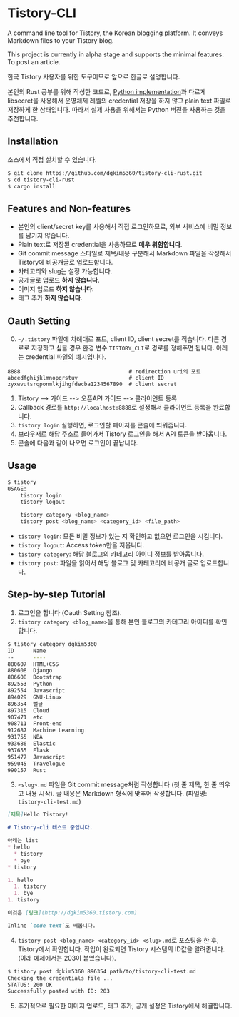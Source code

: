 # Tistory-CLI

A command line tool for Tistory, the Korean blogging platform. It conveys Markdown files to your Tistory blog.

This project is currently in alpha stage and supports the minimal features: To post an article.

한국 Tistory 사용자를 위한 도구이므로 앞으로 한글로 설명합니다.

본인의 Rust 공부를 위해 작성한 코드로, [Python implementation](https://github.com/dgkim5360/tistory-cli-python)과 다르게 libsecret을 사용해서 운영체제 레벨의 credential 저장을 하지 않고 plain text 파일로 저장하게 한 상태입니다. 따라서 실제 사용을 위해서는 Python 버전을 사용하는 것을 추천합니다.

## Installation

소스에서 직접 설치할 수 있습니다.
```sh
$ git clone https://github.com/dgkim5360/tistory-cli-rust.git
$ cd tistory-cli-rust
$ cargo install
```

## Features and Non-features

* 본인의 client/secret key를 사용해서 직접 로그인하므로, 외부 서비스에 비밀 정보를 남기지 않습니다.
* Plain text로 저장된 credential을 사용하므로 __매우 위험합니다__.
* Git commit message 스타일로 제목/내용 구분해서 Markdown 파일을 작성해서 Tistory에 비공개글로 업로드합니다.
* 카테고리와 slug는 설정 가능합니다.
* 공개글로 업로드 __하지 않습니다__.
* 이미지 업로드 __하지 않습니다__.
* 태그 추가 __하지 않습니다__.

## Oauth Setting

0. `~/.tistory` 파일에 차례대로 포트, client ID, client secret를 적습니다. 다른 경로로 지정하고 싶을 경우 환경 변수 `TISTORY_CLI`로 경로를 정해주면 됩니다. 아래는 credential 파일의 예시입니다.
  ```
  8888                                  # redirection uri의 포트
  abcedfghijklmnopqrstuv                # client ID
  zyxwvutsrqponmlkjihgfdecba1234567890  # client secret
  ```
1. Tistory --> 가이드 --> 오픈API 가이드 --> 클라이언트 등록
2. Callback 경로를 `http://localhost:8888`로 설정해서 클라이언트 등록을 완료합니다.
3. `tistory login` 실행하면, 로그인할 페이지를 콘솔에 띄워줍니다.
4. 브라우저로 해당 주소로 들어가서 Tistory 로그인을 해서 API 토큰을 받아옵니다.
5. 콘솔에 다음과 같이 나오면 로그인이 끝납니다.

## Usage

```sh
$ tistory
USAGE:
    tistory login
    tistory logout

    tistory category <blog_name>
    tistory post <blog_name> <category_id> <file_path>
```

* `tistory login`: 모든 비밀 정보가 있는 지 확인하고 없으면 로그인을 시킵니다.
* `tistory logout`: Access token만을 지웁니다.
* `tistory category`: 해당 블로그의 카테고리 아이디 정보를 받아옵니다.
* `tistory post`: 파일을 읽어서 해당 블로그 및 카테고리에 비공개 글로 업로드합니다.

## Step-by-step Tutorial

1. 로그인을 합니다 (Oauth Setting 참조).
2. `tistory category <blog_name>`을 통해 본인 블로그의 카테고리 아이디를 확인합니다.  
  ```bash
  $ tistory category dgkim5360
  ID      Name
  --      ----
  880607  HTML+CSS
  880608  Django
  886608  Bootstrap
  892553  Python
  892554  Javascript
  894029  GNU-Linux
  896354  뻘글
  897315  Cloud
  907471  etc
  908711  Front-end
  912687  Machine Learning
  931755  NBA
  933686  Elastic
  937655  Flask
  951477  Javascript
  959045  Travelogue
  990157  Rust
  ```
3. `<slug>.md` 파일을 Git commit message처럼 작성합니다 (첫 줄 제목, 한 줄 띄우고 내용 시작). 글 내용은 Markdown 형식에 맞추어 작성합니다. (파일명: `tistory-cli-test.md`)
  ```markdown
  [제목]Hello Tistory!

  # Tistory-cli 테스트 중입니다.

  아래는 list
  * hello
    * tistory
    * bye
  * tistory

  1. hello
    1. tistory
    1. bye
  1. tistory

  이것은 [링크](http://dgkim5360.tistory.com)

  Inline `code text`도 써봅니다.
  ```
4. `tistory post <blog_name> <category_id> <slug>.md`로 포스팅을 한 후, Tistory에서 확인합니다. 작업이 완료되면 Tistory 시스템의 ID값을 알려줍니다. (아래 예제에서는 203이 붙었습니다).
  ```bash
  $ tistory post dgkim5360 896354 path/to/tistory-cli-test.md
  Checking the credentials file ...
  STATUS: 200 OK
  Successfully posted with ID: 203
  ```
5. 추가적으로 필요한 이미지 업로드, 태그 추가, 공개 설정은 Tistory에서 해결합니다.
